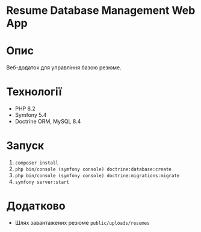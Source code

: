 # Resume Database Management Web App
# Опис
Веб-додаток для управління базою резюме.
# Технології
- PHP 8.2
- Symfony 5.4
- Doctrine ORM, MySQL 8.4
# Запуск
1. `composer install`
2. `php bin/console (symfony console) doctrine:database:create`
3. `php bin/console (symfony console) doctrine:migrations:migrate`
4. `symfony server:start`
# Додатково
- Шлях завантажених резюме `public/uploads/resumes`